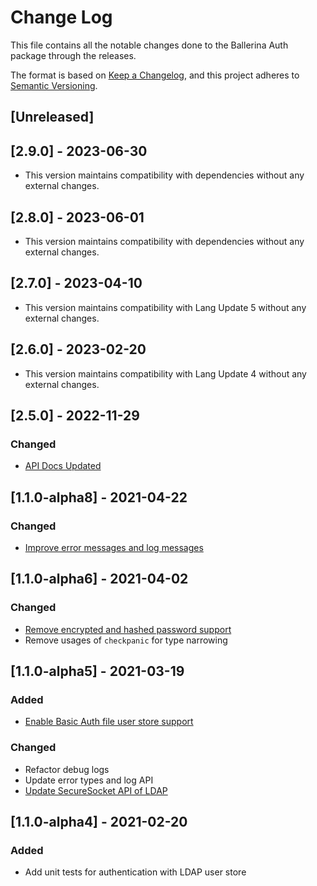 # Change Log
This file contains all the notable changes done to the Ballerina Auth package through the releases.

The format is based on [Keep a Changelog](https://keepachangelog.com/en/1.0.0/), and this project adheres to [Semantic Versioning](https://semver.org/spec/v2.0.0.html).

## [Unreleased]

## [2.9.0] - 2023-06-30

- This version maintains compatibility with dependencies without any external changes.

## [2.8.0] - 2023-06-01

- This version maintains compatibility with dependencies without any external changes.

## [2.7.0] - 2023-04-10

- This version maintains compatibility with Lang Update 5 without any external changes.

## [2.6.0] - 2023-02-20

- This version maintains compatibility with Lang Update 4 without any external changes.

## [2.5.0] - 2022-11-29

### Changed
- [API Docs Updated](https://github.com/ballerina-platform/ballerina-standard-library/issues/3463)

## [1.1.0-alpha8] - 2021-04-22

### Changed
- [Improve error messages and log messages](https://github.com/ballerina-platform/ballerina-standard-library/issues/1242)

## [1.1.0-alpha6] - 2021-04-02

### Changed
- [Remove encrypted and hashed password support](https://github.com/ballerina-platform/ballerina-standard-library/issues/1214)
- Remove usages of `checkpanic` for type narrowing

## [1.1.0-alpha5] - 2021-03-19

### Added
- [Enable Basic Auth file user store support](https://github.com/ballerina-platform/ballerina-standard-library/issues/862)

### Changed
- Refactor debug logs
- Update error types and log API
- [Update SecureSocket API of LDAP](https://github.com/ballerina-platform/ballerina-standard-library/issues/1215)

## [1.1.0-alpha4] - 2021-02-20

### Added
- Add unit tests for authentication with LDAP user store
